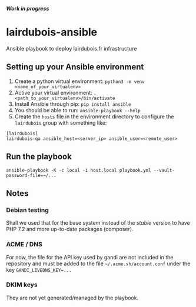 ***Work in progress***

# lairdubois-ansible
Ansible playbook to deploy lairdubois.fr infrastructure

## Setting up your Ansible environment

1. Create a python virtual environment: `python3 -m venv <name_of_your_virtualenv>`
2. Active your virtual environment: `. <path_to_your_virtualenv>/bin/activate`
3. Install Ansible through pip: `pip install ansible`
4. You should be able to run: `ansible-playbook --help`
5. Create the `hosts` file in the environment directory to configure the `lairdubois` group with something like:
```
[lairdubois]
lairdubois-qa ansible_host=<server_ip> ansible_user=<remote_user>
```

## Run the playbook

```
ansible-playbook -K -c local -i host.local playbook.yml --vault-password-file=~/...
```


## Notes

### Debian testing
Shall we used that for the base system instead of the *stable* version to have PHP 7.2 and more up-to-date packages (composer).

### ACME / DNS
For now, the file for the API key used by gandi are not included in the repository and must be added to the file `~/.acme.sh/account.conf` under the key `GANDI_LIVEDNS_KEY=...`

### DKIM keys
They are not yet generated/managed by the playbook.
